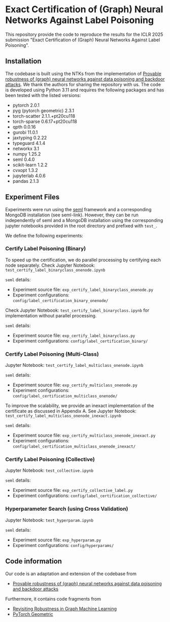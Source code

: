 # Exact Certification of (Graph) Neural Networks Against Label Poisoning

This repository provide the code to reproduce the results for the ICLR 2025 submission "Exact Certification of (Graph) Neural Networks Against Label Poisoning".

## Installation

The codebase is built using the NTKs from the implementation of [Provable robustness of (graph) neural networks against data poisoning and backdoor attacks](https://arxiv.org/abs/2407.10867). We thank the authors for sharing the repository with us. The code is developed using Python 3.11 and requires the following packages and has been tested with the listed versions:

* pytorch 2.0.1
* pyg (pytorch geometric) 2.3.1
* torch-scatter 2.1.1.+pt20cu118
* torch-sparse 0.6.17+pt20cu118
* qpth 0.0.16
* gurobi 11.0.1
* jaxtyping 0.2.22
* typeguard 4.1.4
* networkx 3.1
* numpy 1.25.2
* seml 0.4.0
* scikit-learn 1.2.2
* cvxopt 1.3.2
* jupyterlab 4.0.6
* pandas 2.1.3

## Experiment Files

Experiments were run using the [seml](https://github.com/TUM-DAML/seml/tree/master) framework and a corresponding MongoDB installation (see seml-link). However, they can be run independently of seml and a MongoDB installation using the corresponding jupyter notebooks provided in the root directory and prefixed with `test_`.  

We define the following experiments:

### Certify Label Poisoning (Binary)

To speed up the certification, we do parallel processing by certifying each node separately. Check Jupyter Notebook: `test_certify_label_binaryclass_onenode.ipynb`

`seml` details:
* Experiment source file: `exp_certify_label_binaryclass_onenode.py`  
* Experiment configurations: `config/label_certification_binary_onenode/`

Check Jupyter Notebook: `test_certify_label_binaryclass.ipynb` for implementation without parallel processing.

`seml` details:
* Experiment source file: `exp_certify_label_binaryclass.py`  
* Experiment configurations: `config/label_certification_binary/`


### Certify Label Poisoning (Multi-Class)

Jupyter Notebook: `test_certify_label_multiclass_onenode.ipynb`

`seml` details:
* Experiment source file: `exp_certify_multiclass_onenode.py`  
* Experiment configurations: `config/label_certification_multiclass_onenode/`

To improve the scalability, we provide an inexact implementation of the certificate as discussed in Appendix A. See Jupyter Notebook: `test_certify_label_multiclass_onenode_inexact.ipynb`

`seml` details:
* Experiment source file: `exp_certify_multiclass_onenode_inexact.py`  
* Experiment configurations: `config/label_certification_multiclass_onenode_inexact/`

### Certify Label Poisoning (Collective)

Jupyter Notebook: `test_collective.ipynb`

`seml` details:
* Experiment source file: `exp_certify_collective_label.py`  
* Experiment configurations: `config/label_certification_collective/`

### Hyperparameter Search (using Cross Validation)

Jupyter Notebook: `test_hyperparam.ipynb`

`seml` details:
* Experiment source file: `exp_hyperparam.py`  
* Experiment configurations: `config/hyperparams/`

## Code information

Our code is an adaptation and extension of the codebase from

* [Provable robustness of (graph) neural networks against data poisoning and backdoor attacks](https://arxiv.org/abs/2407.10867) 

Furthermore, it contains code fragments from

* [Revisiting Robustness in Graph Machine Learning](https://github.com/saper0/revisiting_robustness/)
* [PyTorch Geometric](https://github.com/pyg-team/pytorch_geometric)